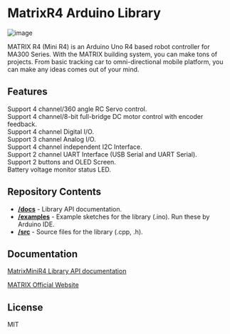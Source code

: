 # MatrixR4 Arduino Library
![image](https://github.com/user-attachments/assets/d8d6eb27-3f07-4553-8d9b-4d53e81731c0)

MATRIX R4 (Mini R4) is an Arduino Uno R4 based robot controller for MA300 Series.
With the MATRIX building system, you can make tons of projects. 
From basic tracking car to omni-directional mobile platform, you can make any ideas comes out of your mind.
## Features
Support 4 channel/360 angle RC Servo control.<br>
Support 4 channel/8-bit full-bridge DC motor control with encoder feedback.<br>
Support 4 channel Digital I/O.<br>
Support 3 channel Analog I/O.<br>
Support 4 channel independent I2C Interface.<br>
Support 2 channel UART Interface (USB Serial and UART Serial).<br>
Support 2 buttons and OLED Screen.<br>
Battery voltage monitor status LED.<br>
## Repository Contents
* [**/docs**](./docs) - Library API documentation.
* [**/examples**](./examples) - Example sketches for the library (.ino). Run these by Arduino IDE.
* [**/src**](./src) - Source files for the library (.cpp, .h).

## Documentation
[MatrixMiniR4 Library API documentation](https://matrix-robotics.github.io/Programming-API-Docs/MiniR4_Arduino_Lib_API_Docs/)

[MATRIX Official Website](https://matrixrobotics.com/)
## License
MIT
